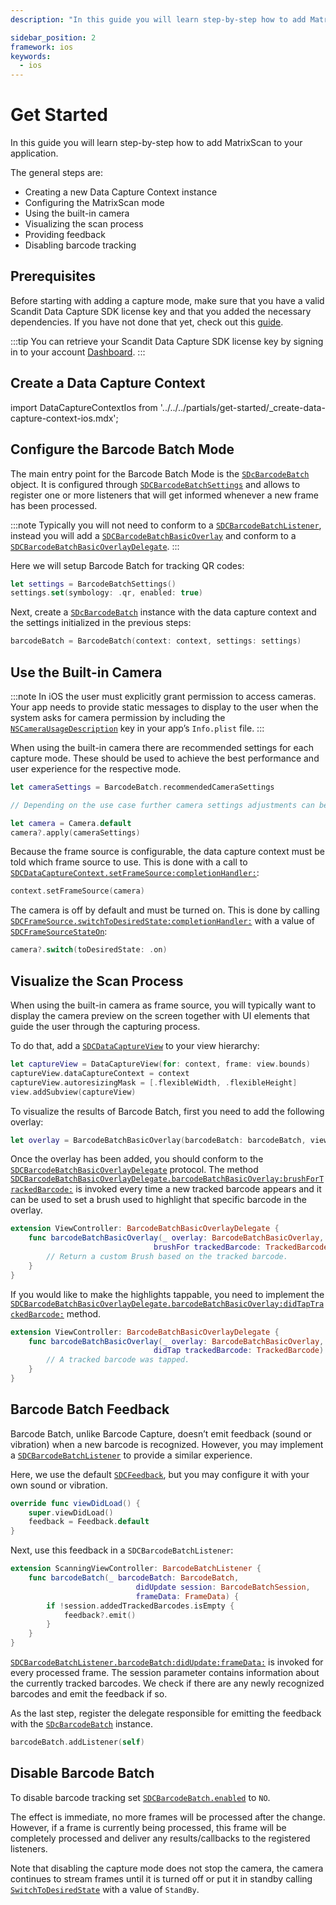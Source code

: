 ```yaml
---
description: "In this guide you will learn step-by-step how to add MatrixScan to your application.                                                                                      "

sidebar_position: 2
framework: ios
keywords:
  - ios
---
```


# Get Started

In this guide you will learn step-by-step how to add MatrixScan to your application.

The general steps are:

- Creating a new Data Capture Context instance
- Configuring the MatrixScan mode
- Using the built-in camera
- Visualizing the scan process
- Providing feedback
- Disabling barcode tracking

## Prerequisites

Before starting with adding a capture mode, make sure that you have a valid Scandit Data Capture SDK license key and that you added the necessary dependencies. If you have not done that yet, check out this [guide](/sdks/ios/add-sdk.md).

:::tip
You can retrieve your Scandit Data Capture SDK license key by signing in to your account [Dashboard](https://ssl.scandit.com/dashboard/sign-in).
:::

## Create a Data Capture Context

import DataCaptureContextIos from '../../../partials/get-started/_create-data-capture-context-ios.mdx';

<DataCaptureContextIos/>

## Configure the Barcode Batch Mode

The main entry point for the Barcode Batch Mode is the [`SDcBarcodeBatch`](https://docs.scandit.com/data-capture-sdk/ios/barcode-capture/api/barcode-batch.html#class-scandit.datacapture.barcode.batch.BarcodeBatch) object. It is configured through [`SDCBarcodeBatchSettings`](https://docs.scandit.com/data-capture-sdk/ios/barcode-capture/api/barcode-batch-settings.html#class-scandit.datacapture.barcode.batch.BarcodeBatchSettings) and allows to register one or more listeners that will get informed whenever a new frame has been processed.

:::note
Typically you will not need to conform to a [`SDCBarcodeBatchListener`](https://docs.scandit.com/data-capture-sdk/ios/barcode-capture/api/barcode-batch-listener.html#interface-scandit.datacapture.barcode.batch.IBarcodeBatchListener), instead you will add a [`SDCBarcodeBatchBasicOverlay`](https://docs.scandit.com/data-capture-sdk/ios/barcode-capture/api/ui/barcode-batch-basic-overlay.html#class-scandit.datacapture.barcode.batch.ui.BarcodeBatchBasicOverlay) and conform to a [`SDCBarcodeBatchBasicOverlayDelegate`](https://docs.scandit.com/data-capture-sdk/ios/barcode-capture/api/ui/barcode-batch-basic-overlay-listener.html#interface-scandit.datacapture.barcode.batch.ui.IBarcodeBatchBasicOverlayListener).
:::

Here we will setup Barcode Batch for tracking QR codes:

```swift
let settings = BarcodeBatchSettings()
settings.set(symbology: .qr, enabled: true)
```

Next, create a [`SDcBarcodeBatch`](https://docs.scandit.com/data-capture-sdk/ios/barcode-capture/api/barcode-batch.html#class-scandit.datacapture.barcode.batch.BarcodeBatch) instance with the data capture context and the settings initialized in the previous steps:

```swift
barcodeBatch = BarcodeBatch(context: context, settings: settings)
```

## Use the Built-in Camera

:::note
In iOS the user must explicitly grant permission to access cameras. Your app needs to provide static messages to display to the user when the system asks for camera permission by including the [`NSCameraUsageDescription`](https://developer.apple.com/documentation/bundleresources/information_property_list/nscamerausagedescription) key in your app’s `Info.plist` file.
:::

When using the built-in camera there are recommended settings for each capture mode. These should be used to achieve the best performance and user experience for the respective mode.

```swift
let cameraSettings = BarcodeBatch.recommendedCameraSettings

// Depending on the use case further camera settings adjustments can be made here.

let camera = Camera.default
camera?.apply(cameraSettings)
```

Because the frame source is configurable, the data capture context must be told which frame source to use. This is done with a call to [`SDCDataCaptureContext.setFrameSource:completionHandler:`](https://docs.scandit.com/data-capture-sdk/ios/core/api/data-capture-context.html#method-scandit.datacapture.core.DataCaptureContext.SetFrameSourceAsync):

```swift
context.setFrameSource(camera)
```

The camera is off by default and must be turned on. This is done by calling [`SDCFrameSource.switchToDesiredState:completionHandler:`](https://docs.scandit.com/data-capture-sdk/ios/core/api/frame-source.html#method-scandit.datacapture.core.IFrameSource.SwitchToDesiredStateAsync) with a value of [`SDCFrameSourceStateOn`](https://docs.scandit.com/data-capture-sdk/ios/core/api/frame-source.html#value-scandit.datacapture.core.FrameSourceState.On):

```swift
camera?.switch(toDesiredState: .on)
```

## Visualize the Scan Process

When using the built-in camera as frame source, you will typically want to display the camera preview on the screen together with UI elements that guide the user through the capturing process. 

To do that, add a [`SDCDataCaptureView`](https://docs.scandit.com/data-capture-sdk/ios/core/api/ui/data-capture-view.html#class-scandit.datacapture.core.ui.DataCaptureView) to your view hierarchy:

```swift
let captureView = DataCaptureView(for: context, frame: view.bounds)
captureView.dataCaptureContext = context
captureView.autoresizingMask = [.flexibleWidth, .flexibleHeight]
view.addSubview(captureView)
```

To visualize the results of Barcode Batch, first you need to add the following overlay:

```swift
let overlay = BarcodeBatchBasicOverlay(barcodeBatch: barcodeBatch, view: captureView)
```

Once the overlay has been added, you should conform to the [`SDCBarcodeBatchBasicOverlayDelegate`](https://docs.scandit.com/data-capture-sdk/ios/barcode-capture/api/ui/barcode-batch-basic-overlay-listener.html#interface-scandit.datacapture.barcode.batch.ui.IBarcodeBatchBasicOverlayListener) protocol. The method [`SDCBarcodeBatchBasicOverlayDelegate.barcodeBatchBasicOverlay:brushForTrackedBarcode:`](https://docs.scandit.com/data-capture-sdk/ios/barcode-capture/api/ui/barcode-batch-basic-overlay-listener.html#method-scandit.datacapture.barcode.batch.ui.IBarcodeBatchBasicOverlayListener.BrushForTrackedBarcode) is invoked every time a new tracked barcode appears and it can be used to set a brush used to highlight that specific barcode in the overlay.

```swift
extension ViewController: BarcodeBatchBasicOverlayDelegate {
    func barcodeBatchBasicOverlay(_ overlay: BarcodeBatchBasicOverlay,
                                brushFor trackedBarcode: TrackedBarcode) -> Brush? {
        // Return a custom Brush based on the tracked barcode.
    }
}
```

If you would like to make the highlights tappable, you need to implement the [`SDCBarcodeBatchBasicOverlayDelegate.barcodeBatchBasicOverlay:didTapTrackedBarcode:`](https://docs.scandit.com/data-capture-sdk/ios/barcode-capture/api/ui/barcode-batch-basic-overlay-listener.html#method-scandit.datacapture.barcode.batch.ui.IBarcodeBatchBasicOverlayListener.OnTrackedBarcodeTapped) method.

```swift
extension ViewController: BarcodeBatchBasicOverlayDelegate {
    func barcodeBatchBasicOverlay(_ overlay: BarcodeBatchBasicOverlay,
                                didTap trackedBarcode: TrackedBarcode) {
        // A tracked barcode was tapped.
    }
}
```

## Barcode Batch Feedback

Barcode Batch, unlike Barcode Capture, doesn’t emit feedback (sound or vibration) when a new barcode is recognized. However, you may implement a [`SDCBarcodeBatchListener`](https://docs.scandit.com/data-capture-sdk/ios/barcode-capture/api/barcode-batch-listener.html#interface-scandit.datacapture.barcode.batch.IBarcodeBatchListener) to provide a similar experience.

Here, we use the default [`SDCFeedback`](https://docs.scandit.com/data-capture-sdk/ios/core/api/feedback.html#class-scandit.datacapture.core.Feedback), but you may configure it with your own sound or vibration.

```swift
override func viewDidLoad() {
    super.viewDidLoad()
    feedback = Feedback.default
}
```

Next, use this feedback in a `SDCBarcodeBatchListener`:

```swift
extension ScanningViewController: BarcodeBatchListener {
    func barcodeBatch(_ barcodeBatch: BarcodeBatch,
                            didUpdate session: BarcodeBatchSession,
                            frameData: FrameData) {
        if !session.addedTrackedBarcodes.isEmpty {
            feedback?.emit()
        }
    }
}
```

[`SDCBarcodeBatchListener.barcodeBatch:didUpdate:frameData:`](https://docs.scandit.com/data-capture-sdk/ios/barcode-capture/api/barcode-batch-listener.html#method-scandit.datacapture.barcode.batch.IBarcodeBatchListener.OnSessionUpdated) is invoked for every processed frame. The session parameter contains information about the currently tracked barcodes. We check if there are any newly recognized barcodes and emit the feedback if so.

As the last step, register the delegate responsible for emitting the feedback with the [`SDcBarcodeBatch`](https://docs.scandit.com/data-capture-sdk/ios/barcode-capture/api/barcode-batch.html#class-scandit.datacapture.barcode.batch.BarcodeBatch) instance.

```swift
barcodeBatch.addListener(self)
```

## Disable Barcode Batch

To disable barcode tracking set [`SDCBarcodeBatch.enabled`](https://docs.scandit.com/data-capture-sdk/ios/barcode-capture/api/barcode-batch.html#property-scandit.datacapture.barcode.batch.BarcodeBatch.IsEnabled) to `NO`.

The effect is immediate, no more frames will be processed after the change. However, if a frame is currently being processed, this frame will be completely processed and deliver any results/callbacks to the registered listeners.

Note that disabling the capture mode does not stop the camera, the camera continues to stream frames until it is turned off or put it in standby calling [`SwitchToDesiredState`](https://docs.scandit.com/data-capture-sdk/ios/core/api/frame-source.html#method-scandit.datacapture.core.IFrameSource.SwitchToDesiredStateAsync) with a value of `StandBy`.